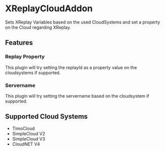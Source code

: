 # XReplayCloudAddon
Sets XReplay Variables based on the used CloudSystems and set a property on the Cloud regarding XReplay.

## Features
### Replay Property
This plugin will try setting the replayId as a property value on the cloudsystems if supported.
### Servername
This plugin will try setting the servername based on the cloudsystem if supported.

## Supported Cloud Systems
- TimoCloud
- SimpleCloud V2
- SimpleCloud V3
- CloudNET V4
